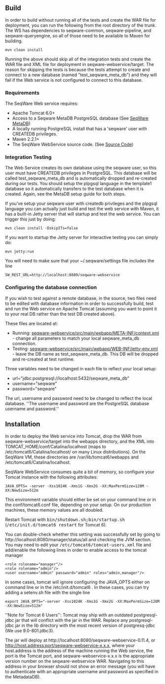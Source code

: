 ## Build 

In order to build without running all of the tests and create the WAR file for deployment, you can run the following from the root directory of the trunk. The WS has dependencies to seqware-common, seqware-pipeline, and seqware-queryengine, so all of those need to be available to Maven for building.

	mvn clean install

Running the above should skip all of the integration tests and create the WAR file and XML file for deployment in seqware-webservice/target. The reason for skipping the tests is because the tests attempt to create and connect to a new database (named "test_seqware_meta_db") and they will fail if the Web service is not configured to connect to this database.

### Requirements
The SeqWare Web service requires:

* Apache Tomcat 6.0+
* Access to a Seqware MetaDB PostgreSQL database (See [SeqWare MetaDB](/docs/4-metadb/))
* A locally running PostgreSQL install that has a 'seqware' user with CREATEDB privileges.
* Maven 2.2.1+
* The SeqWare WebService source code. (See [Source Code](/docs/13-code/)) 

### Integration Testing

The Web Service creates its own database using the seqware user, so this user must have CREATEDB privileges in PostgreSQL. This database will be called test_seqware_meta_db and is automatically dropped and re-created during our tests. You should setup the plpgsql language in the template1 database so it automatically transfers to the test database when it is created. Again, see the MetaDB setup guide for both steps.

If you've setup your seqware user with createdb privileges and the plpgsql language you can actually just build and test the web service with Maven, it has a built-in Jetty server that will startup and test the web service.  You can trigger this just by doing:

	mvn clean install -DskipITs=false

If you want to startup the Jetty server for interactive testing you can simply do:

	mvn jetty:run

You will need to make sure that your ~/.seqware/settings file includes the line 

	SW_REST_URL=http://localhost:8889/seqware-webservice

### Configuring the database connection

If you wish to test against a remote database, in the source, two files need to be edited with database information in order to successfully build, test and run the Web service on Apache Tomcat (assuming you want to point it to your real DB rather than the test DB created above).

These files are located at:

* Running: [seqware-webservice/src/main/webapp/META-INF/context.xml](https://github.com/SeqWare/seqware/blob/master/seqware-webservice/src/main/webapp/META-INF/context.xml) - change all parameters to match your local seqware_meta_db connection.
* Testing: [seqware-webservice/src/main/webapp/WEB-INF/jetty-env.xml](https://github.com/SeqWare/seqware/blob/master/seqware-webservice/src/main/webapp/WEB-INF/jetty-env.xml) - leave the DB name as test_seqware_meta_db. This DB will be dropped and re-created at test runtime.

Three variables need to be changed in each file to reflect your local setup:

* url="jdbc:postgresql://localhost:5432/seqware_meta_db"
* username="seqware"
* password="seqware"

The url, username and password need to be changed to reflect the local database. ''The username and password are the PostgreSQL database username and password.''

## Installation 
In order to deploy the Web service into Tomcat, drop the WAR from seqware-webservice/target into the webapps directory, and the XML into TOMCAT_HOME/conf/Catalina/localhost (maps to /etc/tomcat6/Catalina/localhost/ on many Linux distributions). On the SeqWare VM, these directories are /var/lib/tomcat6/webapps and /etc/tomcat6/Catalina/localhost.

SeqWare WebService consumes quite a bit of memory, so configure your Tomcat instance with the following attributes:

	JAVA_OPTS= -server -Xss1024K -Xms1G -Xmx2G -XX:MaxPermSize=128M -XX:NewSize=512m

This environment variable should either be set on your command line or in the conf/tomcat6.conf file, depending on your setup. On our production machines, these memory values are all doubled.

Restart Tomcat with <tt>bin/shutdown.sh;bin/startup.sh</tt> (<tt>/etc/init.d/tomcat6 restart</tt> for Tomcat 6).

You can double-check whether this setting was successfully set by going to http://localhost:8080/manager/status/all and checking the JVM section. You may need to edit your <tt>/etc/tomcat6/tomcat-users.xml</tt> file and add/enable the following lines in order to enable access to the tomcat manager

	<role rolename="manager"/>
	<role rolename="admin"/>
	<user username="admin" password="admin" roles="admin,manager"/>

In some cases, tomcat will ignore configuring the JAVA_OPTS either on command line or in the /etc/init.d/tomcat6 . In these cases, you can try adding a setenv.sh file with the single line 

	export JAVA_OPTS="-server -Xss1024K -Xms1G -Xmx2G -XX:MaxPermSize=128M -XX:NewSize=512m"

''Note for Tomcat 6 Users'': Tomcat may ship with an outdated postgresql-jdbc jar that will conflict with the jar in the WAR. Replace any postgresql-jdbc jar in the lib directory with the most recent version of postgresq-jdbc (We use 9.0-801.jdbc3).

The jar will deploy at http://localhost:8080/seqware-webservice-0.11.4, or http://host.address:port/seqware-webservice-x.x.x, where your host.address is the address of the machine running the Web service, the port is the Tomcat port, and seqware-webservice-x.x.x is the appropriate version number on the seqware-webservice WAR. Navigating to this address in your browser should not show an error message (you will have to authenticate with an appropriate username and password as specified in the MetadataDB).
